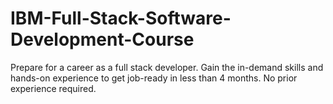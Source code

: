 # IBM-Full-Stack-Software-Development-Course
Prepare for a career as a full stack developer. Gain the in-demand skills and hands-on experience to get job-ready in less than 4 months. No prior experience required.
